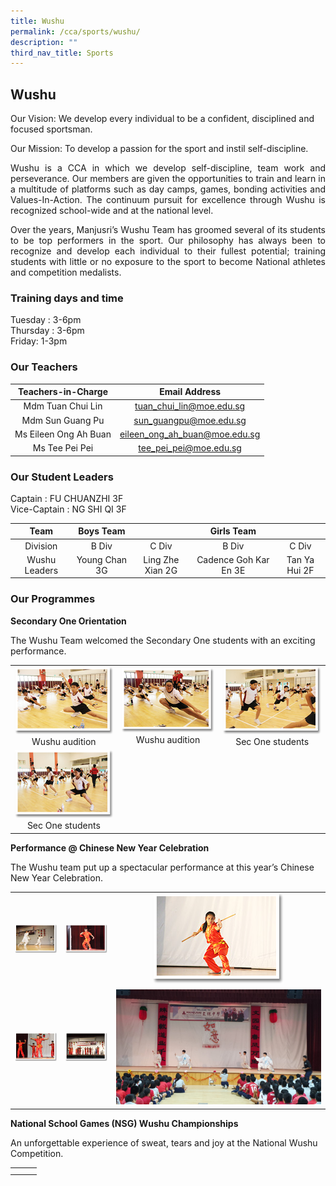 ```yaml
---
title: Wushu
permalink: /cca/sports/wushu/
description: ""
third_nav_title: Sports
---
```

Wushu
-----

Our Vision: We develop every individual to be a confident, disciplined and focused sportsman.

Our Mission: To develop a passion for the sport and instil self-discipline.

<p style="text-align: justify;">Wushu is a CCA in which we develop self-discipline, team work and perseverance. Our members are given the opportunities to train and learn in a multitude of platforms such as day camps, games, bonding activities and Values-In-Action. The continuum pursuit for excellence through Wushu is recognized school-wide and at the national level.  </p>

<p style="text-align: justify;">Over the years, Manjusri’s Wushu Team has groomed several of its students to be top performers in the sport. Our philosophy has always been to recognize and develop each individual to their fullest potential; training students with little or no exposure to the sport to become National athletes and competition medalists.</p>

### Training days and time

Tuesday : 3-6pm   
Thursday : 3-6pm   
Friday: 1-3pm

### Our Teachers

| Teachers-in-Charge    | Email Address                 |
|:---------------------:|:--------------------------:|
|   Mdm Tuan Chui Lin   |    tuan_chui_lin@moe.edu.sg   |
|    Mdm Sun Guang Pu   |     sun_guangpu@moe.edu.sg    |
| Ms Eileen Ong Ah Buan | eileen_ong_ah_buan@moe.edu.sg |
|     Ms Tee Pei Pei    |     tee_pei_pei@moe.edu.sg    |

### Our Student Leaders

Captain : FU CHUANZHI 3F   
Vice-Captain : NG SHI QI 3F

|      Team     |   Boys Team   |                  |       Girls Team      |               |
|:-------------:|:-------------:|:----------------:|:---------------------:|:-------------:|
|    Division   |     B Div     |       C Div      |         B Div         |     C Div     |
| Wushu Leaders | Young Chan 3G | Ling Zhe Xian 2G | Cadence Goh Kar En 3E | Tan Ya Hui 2F |


### Our Programmes

**Secondary One Orientation**

The Wushu Team welcomed the Secondary One students with an exciting performance.

|   |   |   |
|:-:|:-:|:-:|
| ![](/images/Cca/Wushu/wushu01.png) Wushu audition |   ![](/images/Cca/Wushu/wushu02.png) Wushu audition  |   ![](/images/Cca/Wushu/wushu03.png)  Sec One students |
|  ![](/images/Cca/Wushu/wushu04.png)  Sec One students  |     |    |


**Performance @ Chinese New Year Celebration**


The Wushu team put up a spectacular performance at this year’s Chinese New Year Celebration.

|   |   |   |
|:-:|:-:|:-:|
|  ![](/images/Cca/Wushu/wushu05.png)    |   ![](/images/Cca/Wushu/wushu06.png)   |  ![](/images/Cca/Wushu/wushu07.png)    |
|   ![](/images/Cca/Wushu/wushu08.png)   |  ![](/images/Cca/Wushu/wushu09.png)    | ![](/images/Cca/Wushu/Taji%20Performance.jpg)  |


**National School Games (NSG) Wushu Championships**

An unforgettable experience of sweat, tears and joy at the National Wushu Competition.


|   |   |   |
|:-:|:-:|:-:|
|   |   |   |
|   |   |   |